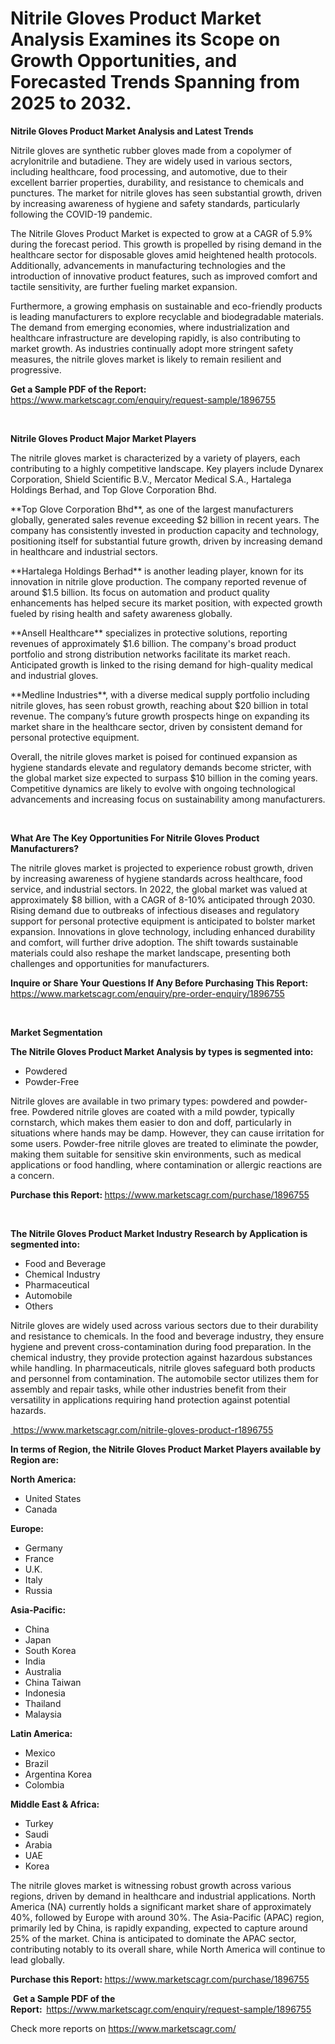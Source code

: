 <p><h1>Nitrile Gloves Product Market Analysis Examines its Scope on Growth Opportunities, and Forecasted Trends Spanning from 2025 to 2032.</h1></p><p><strong>Nitrile Gloves Product Market Analysis and Latest Trends</strong></p>
<p><p>Nitrile gloves are synthetic rubber gloves made from a copolymer of acrylonitrile and butadiene. They are widely used in various sectors, including healthcare, food processing, and automotive, due to their excellent barrier properties, durability, and resistance to chemicals and punctures. The market for nitrile gloves has seen substantial growth, driven by increasing awareness of hygiene and safety standards, particularly following the COVID-19 pandemic.</p><p>The Nitrile Gloves Product Market is expected to grow at a CAGR of 5.9% during the forecast period. This growth is propelled by rising demand in the healthcare sector for disposable gloves amid heightened health protocols. Additionally, advancements in manufacturing technologies and the introduction of innovative product features, such as improved comfort and tactile sensitivity, are further fueling market expansion. </p><p>Furthermore, a growing emphasis on sustainable and eco-friendly products is leading manufacturers to explore recyclable and biodegradable materials. The demand from emerging economies, where industrialization and healthcare infrastructure are developing rapidly, is also contributing to market growth. As industries continually adopt more stringent safety measures, the nitrile gloves market is likely to remain resilient and progressive.</p></p>
<p><strong>Get a Sample PDF of the Report:&nbsp;</strong> <a href="https://www.marketscagr.com/enquiry/request-sample/1896755?utm_campaign=2991&utm_medium=2&utm_source=Github&utm_content=ia&utm_term=06042025&utm_id=nitrile-gloves-product">https://www.marketscagr.com/enquiry/request-sample/1896755</a></p>
<p>&nbsp;</p>
<p><strong>Nitrile Gloves Product Major Market Players</strong></p>
<p><p>The nitrile gloves market is characterized by a variety of players, each contributing to a highly competitive landscape. Key players include Dynarex Corporation, Shield Scientific B.V., Mercator Medical S.A., Hartalega Holdings Berhad, and Top Glove Corporation Bhd.</p><p>**Top Glove Corporation Bhd**, as one of the largest manufacturers globally, generated sales revenue exceeding $2 billion in recent years. The company has consistently invested in production capacity and technology, positioning itself for substantial future growth, driven by increasing demand in healthcare and industrial sectors.</p><p>**Hartalega Holdings Berhad** is another leading player, known for its innovation in nitrile glove production. The company reported revenue of around $1.5 billion. Its focus on automation and product quality enhancements has helped secure its market position, with expected growth fueled by rising health and safety awareness globally.</p><p>**Ansell Healthcare** specializes in protective solutions, reporting revenues of approximately $1.6 billion. The company's broad product portfolio and strong distribution networks facilitate its market reach. Anticipated growth is linked to the rising demand for high-quality medical and industrial gloves.</p><p>**Medline Industries**, with a diverse medical supply portfolio including nitrile gloves, has seen robust growth, reaching about $20 billion in total revenue. The company’s future growth prospects hinge on expanding its market share in the healthcare sector, driven by consistent demand for personal protective equipment.</p><p>Overall, the nitrile gloves market is poised for continued expansion as hygiene standards elevate and regulatory demands become stricter, with the global market size expected to surpass $10 billion in the coming years. Competitive dynamics are likely to evolve with ongoing technological advancements and increasing focus on sustainability among manufacturers.</p></p>
<p>&nbsp;</p>
<p><strong>What Are The Key Opportunities For Nitrile Gloves Product Manufacturers?</strong></p>
<p><p>The nitrile gloves market is projected to experience robust growth, driven by increasing awareness of hygiene standards across healthcare, food service, and industrial sectors. In 2022, the global market was valued at approximately $8 billion, with a CAGR of 8-10% anticipated through 2030. Rising demand due to outbreaks of infectious diseases and regulatory support for personal protective equipment is anticipated to bolster market expansion. Innovations in glove technology, including enhanced durability and comfort, will further drive adoption. The shift towards sustainable materials could also reshape the market landscape, presenting both challenges and opportunities for manufacturers.</p></p>
<p><strong>Inquire or Share Your Questions If Any Before Purchasing This Report:</strong> <a href="https://www.marketscagr.com/enquiry/pre-order-enquiry/1896755?utm_campaign=2991&utm_medium=2&utm_source=Github&utm_content=ia&utm_term=06042025&utm_id=nitrile-gloves-product">https://www.marketscagr.com/enquiry/pre-order-enquiry/1896755</a></p>
<p>&nbsp;</p>
<p><strong>Market Segmentation</strong></p>
<p><strong>The Nitrile Gloves Product Market Analysis by types is segmented into:</strong></p>
<p><ul><li>Powdered</li><li>Powder-Free</li></ul></p>
<p><p>Nitrile gloves are available in two primary types: powdered and powder-free. Powdered nitrile gloves are coated with a mild powder, typically cornstarch, which makes them easier to don and doff, particularly in situations where hands may be damp. However, they can cause irritation for some users. Powder-free nitrile gloves are treated to eliminate the powder, making them suitable for sensitive skin environments, such as medical applications or food handling, where contamination or allergic reactions are a concern.</p></p>
<p><strong>Purchase this Report:&nbsp;</strong><a href="https://www.marketscagr.com/purchase/1896755?utm_campaign=2991&utm_medium=2&utm_source=Github&utm_content=ia&utm_term=06042025&utm_id=nitrile-gloves-product">https://www.marketscagr.com/purchase/1896755</a></p>
<p>&nbsp;</p>
<p><strong>The Nitrile Gloves Product Market Industry Research by Application is segmented into:</strong></p>
<p><ul><li>Food and Beverage</li><li>Chemical Industry</li><li>Pharmaceutical</li><li>Automobile</li><li>Others</li></ul></p>
<p><p>Nitrile gloves are widely used across various sectors due to their durability and resistance to chemicals. In the food and beverage industry, they ensure hygiene and prevent cross-contamination during food preparation. In the chemical industry, they provide protection against hazardous substances while handling. In pharmaceuticals, nitrile gloves safeguard both products and personnel from contamination. The automobile sector utilizes them for assembly and repair tasks, while other industries benefit from their versatility in applications requiring hand protection against potential hazards.</p></p>
<p><a href="https://www.marketscagr.com/nitrile-gloves-product-r1896755?utm_campaign=2991&utm_medium=2&utm_source=Github&utm_content=ia&utm_term=06042025&utm_id=nitrile-gloves-product">&nbsp;https://www.marketscagr.com/nitrile-gloves-product-r1896755</a></p>
<p><strong>In terms of Region, the Nitrile Gloves Product Market Players available by Region are:</strong></p>
<p>
    <p> <strong> North America: </strong>
        <ul>
            <li>United States</li>
            <li>Canada</li>
        </ul>
        </p> 
    <p> <strong> Europe: </strong>
        <ul>
            <li>Germany</li>
            <li>France</li>
            <li>U.K.</li>
            <li>Italy</li>
            <li>Russia</li>
        </ul>
        </p> 
    <p> <strong> Asia-Pacific: </strong>
        <ul>
            <li>China</li>
            <li>Japan</li>
            <li>South Korea</li>
            <li>India</li>
            <li>Australia</li>
            <li>China Taiwan</li>
            <li>Indonesia</li>
            <li>Thailand</li>
            <li>Malaysia</li>
        </ul>
        </p> 
    <p> <strong> Latin America: </strong>
        <ul>
            <li>Mexico</li>
            <li>Brazil</li>
            <li>Argentina Korea</li>
            <li>Colombia</li>
        </ul>
        </p> 
    <p> <strong> Middle East & Africa: </strong>
        <ul>
            <li>Turkey</li>
            <li>Saudi</li>
            <li>Arabia</li>
            <li>UAE</li>
            <li>Korea</li>
        </ul>
    </p>
    </p>
<p><p>The nitrile gloves market is witnessing robust growth across various regions, driven by demand in healthcare and industrial applications. North America (NA) currently holds a significant market share of approximately 40%, followed by Europe with around 30%. The Asia-Pacific (APAC) region, primarily led by China, is rapidly expanding, expected to capture around 25% of the market. China is anticipated to dominate the APAC sector, contributing notably to its overall share, while North America will continue to lead globally.</p></p>
<p><strong>Purchase this Report: </strong><a href="https://www.marketscagr.com/purchase/1896755?utm_campaign=2991&utm_medium=2&utm_source=Github&utm_content=ia&utm_term=06042025&utm_id=nitrile-gloves-product">https://www.marketscagr.com/purchase/1896755</a></p>
<p>&nbsp;<strong>Get a Sample PDF of the Report:&nbsp;&nbsp;</strong><a href="https://www.marketscagr.com/enquiry/request-sample/1896755?utm_campaign=2991&utm_medium=2&utm_source=Github&utm_content=ia&utm_term=06042025&utm_id=nitrile-gloves-product">https://www.marketscagr.com/enquiry/request-sample/1896755</a></p>
<p><strong></strong></p>
<p>Check more reports on <a href="https://www.marketscagr.com/?utm_campaign=2991&utm_medium=2&utm_source=Github&utm_content=ia&utm_term=06042025&utm_id=nitrile-gloves-product">https://www.marketscagr.com/</a></p>